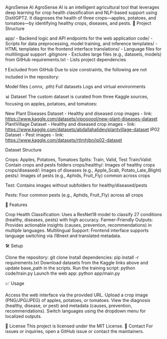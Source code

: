 AgroSense AI
AgroSense AI is an intelligent agricultural tool that leverages deep learning for crop health classification and NLP-based support using DistilGPT2. It diagnoses the health of three crops—apples, potatoes, and tomatoes—by identifying healthy crops, diseases, and pests.
📂 Project Structure

app/ - Backend logic and API endpoints for the web application
code/ - Scripts for data preprocessing, model training, and inference
templates/ - HTML templates for the frontend interface
translations/ - Language files for multilingual support
.gitignore - Excludes large files (e.g., datasets, models) from GitHub
requirements.txt - Lists project dependencies

❗ Excluded from GitHub
Due to size constraints, the following are not included in the repository:

Model files (.onnx, .pth)
Full datasets
Logs and virtual environments

📊 Dataset
The custom dataset is curated from three Kaggle sources, focusing on apples, potatoes, and tomatoes:

New Plant Diseases Dataset - Healthy and diseased crop images - link: https://www.kaggle.com/datasets/vipoooool/new-plant-diseases-dataset
PlantVillage Dataset - Healthy and diseased crop images - link: https://www.kaggle.com/datasets/abdallahalidev/plantvillage-dataset
IP02 Dataset - Pest images - link: https://www.kaggle.com/datasets/rtlmhjbn/ip02-dataset

Dataset Structure

Crops: Apples, Potatoes, Tomatoes
Splits: Train, Valid, Test
Train/Valid: Contain crops and pests folders
crops/healthy/: Images of healthy crops
crops/diseased/: Images of diseases (e.g., Apple_Scab, Potato_Late_Blight)
pests/: Images of pests (e.g., Aphids, Fruit_Fly) common across crops


Test: Contains images without subfolders for healthy/diseased/pests


Pests: Four common pests (e.g., Aphids, Fruit_Fly) across all crops

🚀 Features

Crop Health Classification: Uses a ResNet18 model to classify 27 conditions (healthy, diseases, pests) with high accuracy.
Farmer-Friendly Outputs: Provides actionable insights (causes, prevention, recommendations) in multiple languages.
Multilingual Support: Frontend interface supports language switching via i18next and translated metadata.

🛠️ Setup

Clone the repository: git clone <repo-url>
Install dependencies: pip install -r requirements.txt
Download datasets from the Kaggle links above and update base_path in the scripts.
Run the training script: python code/train.py
Launch the web app: python app/main.py

📈 Usage

Access the web interface via the provided URL.
Upload a crop image (PNG/JPG/JPEG) of apples, potatoes, or tomatoes.
View the diagnosis (healthy, disease, or pest) and metadata (causes, prevention, recommendations).
Switch languages using the dropdown menu for localized outputs.

📜 License
This project is licensed under the MIT License.
📧 Contact
For issues or inquiries, open a GitHub issue or contact the maintainers.
